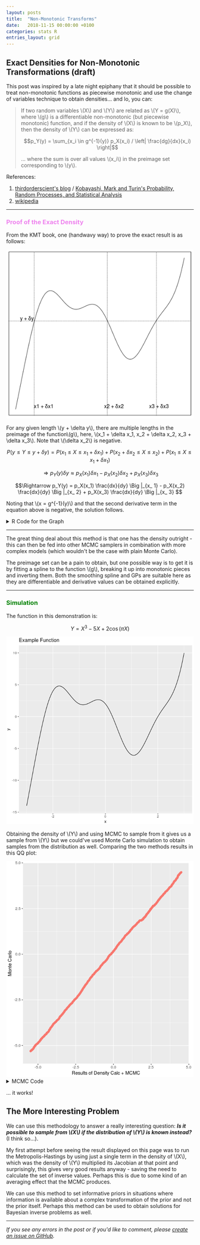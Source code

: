 ```yaml
---
layout: posts
title:  "Non-Monotonic Transforms"
date:   2018-11-15 00:00:00 +0100
categories: stats R
entries_layout: grid
---
```


## Exact Densities for Non-Monotonic Transformations (draft)

This post was inspired by a late night epiphany that it should be possible to treat non-monotonic functions as piecewise monotonic and use the change of variables technique to obtain densities... and lo, you can:

> If two random variables \\(X\\) and \\(Y\\) are related as \\(Y = g(X)\\), where \\(g\\) is a differentiable non-monotonic (but piecewise monotonic) function, and if the density of \\(X\\) is known to be \\(p_X\\), then the density of \\(Y\\) can be expressed as:
> 
> $$p_Y(y) = \sum_{x_i \in g^{-1}(y)} p_X(x_i) / \left| \frac{dg}{dx}(x_i) \right|$$
> 
> ... where the sum is over all values \\(x_i\\) in the preimage set corresponding to \\(y\\).

References:
 1. [thirdorderscient's blog](http://thirdorderscientist.org/homoclinic-orbit/2013/5/13/non-monotonic-transformations-of-random-variables) / [Kobayashi, Mark and Turin's Probability, Random Processes, and Statistical Analysis](https://www.cambridge.org/core/books/probability-random-processes-and-statistical-analysis/1909C657E4758038B54C4235B3AD0FDF)
 2. [wikipedia](https://en.wikipedia.org/wiki/Probability_density_function#Dependent_variables_and_change_of_variables)

---

### <span style="color:violet"> Proof of the Exact Density </span>

From the KMT book, one (handwavy way) to prove the exact result is as follows:

<center> <img src="/images/nmprf.png"> </center>

For any given length \\(y + \delta y\\), there are multiple lengths in the preimage of the function\\(g\\), here, \\(x_1 + \delta x_1, x_2 + \delta x_2, x_3 + \delta x_3\\). Note that \\(\delta x_2\\) is negative.

$$ P(y \leq Y \leq y + \delta y) = P(x_1 \leq X \leq x_1 + \delta x_1) + P(x_2 + \delta x_2 \leq X \leq x_2) + P(x_1 \leq X \leq x_1 + \delta x_1) $$

$$\Rightarrow p_Y(y) \delta y \approx p_X(x_1) \delta x_1 - p_X(x_2) \delta x_2 + p_X(x_3) \delta x_3 $$

$$\Rightarrow p_Y(y) = p_X(x_1) \frac{dx}{dy} \Big |_{x_ 1} - p_X(x_2) \frac{dx}{dy} \Big |_{x_ 2} + p_X(x_3) \frac{dx}{dy} \Big |_{x_ 3} $$

Noting that \\(x = g^{-1}(y)\\) and that the second derivative term in the equation above is negative, the solution follows.

<details>
<summary> R Code for the Graph </summary>

{%highlight ruby%}

### SETUP

x <- seq(-5, 5, length.out = 200)

f <- function(x) x^3 - 5*x + 2*cos(pi * x)
y <- Vectorize(f)(x) # Vectorize in case if broadcasting fails for more complex functions

### PLOT

plot(x, y, xaxt = "n", yaxt = "n", type = "l")
abline(v = c(-2.34, 0.26, 2.01), h = 0, lty = 3)
text(-2, -13.5, "x1 + δx1")
text(0.5, -13.5, "x2 + δx2")
text(2.1, -13.5, "x3 + δx3")
text(-2.6, 0.3, "y + δy")

{% endhighlight %}

</details>

---

The great thing deal about this method is that one has the density outright - this can then be fed into other MCMC samplers in combination with more complex models (which wouldn't be the case with plain Monte Carlo).

The preimage set can be a pain to obtain, but one possible way is to get it is by fitting a spline to the function \\(g\\), breaking it up into monotonic pieces and inverting them. Both the smoothing spline and GPs are suitable here as they are differentiable and derivative values can be obtained explicitly.

---

### <span style="color:green"> Simulation </span>

The function in this demonstration is:

$$Y = X^3 - 5X + 2\cos(\pi X)$$

<center> <img src="/images/nmdmo.png"> </center>

Obtaining the density of \\(Y\\) and using MCMC to sample from it gives us a sample from \\(Y\\) but we could've used Monte Carlo simulation to obtain samples from the distribution as well. Comparing the two methods results in this QQ plot:

<center> <img src="/images/nmtqq.png"> </center>

<details>
<summary> MCMC Code </summary>

{%highlight ruby%}

### The code is messy at the moment, I will clean it up and vectorize later

library(ggplot2)

qplot(x, y, geom = "line", main = "Example Function")

mcmc <- function(target){

    X <- numeric(10000)

    X[1] <- runif(1)

    for(i in 2:length(X)){
        proposal <- rnorm(1, X[i - 1], 2)
        a <- target(proposal)/(target(X[i - 1]) + 0.00001)
        X[i] <- ifelse(runif(1) <= a, proposal, X[i - 1])
    }

    return(X)
    
}

fun_box <- function(){
    
    model <- smooth.spline(x, y) # fit the spline to the full data set
    derv <- as.data.frame(predict(model, x, deriv = 1)) # get the derivatives to identify monotonic regions
    
    ends <- cumsum(rle(derv$y >= 0)$lengths) # derv > 0 identifies monotonic runs and rle measures their length
    starts <- c(1, 1 + ends[-length(ends)]) # starts measures where runs start and ends records where they end
  
    n_segments <- length(ends) # number of monotonic segments in the line
    
    mods_list <- list()
    
    # fit a spline for each segment; y and x are reversed here as we're fitting a spline to the inverse function 
    for(i in 1:n_segments){
        s <- starts[i] # start point
        e <- ends[i] # start point
        mods_list[paste0("m", i)] <- list(spline(y[s:e], x[s:e]))
    }
    
    inv_func <- function(y_prop){

        rec_x <- numeric(n_segments)
        rec_d <- numeric(n_segments)

        # for each segment, predict the inverse and accept it only if the prediction lies within
        # the domain of the fit segment. E.g. t=if a segment was fit where x was in [0, 1], the
        # inverse shouldn't extrapolate outside [0, 1].
        for(i in 1:n_segments){
            rec_x[i] <- approxfun(mods_list[[i]])(y_prop)
            if(!is.na(rec_x[i])){
                rec_d[i] <- predict(model, rec_x[i], deriv = 1)$y
            }else{
                rec_x[i] <- 0
                rec_d[i] <- Inf
            }
        }

        return(list(x = rec_x, d = rec_d))
    }

    # finally calculate the density as in the equation above
    target <- function(y_prop){
        inverse_info <- inv_func(y_prop)
        return(sum(dnorm(inverse_info$x) / abs(inverse_info$d)))
    }

    return(mcmc(target))    
    
}

results <- fun_box()

qplot(results)

{% endhighlight %}

</details>

... it works!

## The More Interesting Problem

We can use this methodology to answer a really interesting question: _**Is it possible to sample from \\(X\\) if the distribution of \\(Y\\) is known instead?**_ (I think so...).

My first attempt before seeing the result displayed on this page was to run the Metropolis-Hastings by using just a single term in the density of \\(X\\), which was the density of \\(Y\\) multiplied its Jacobian at that point and surprisingly, this gives very good results anyway - saving the need to calculate the set of inverse values. Perhaps this is due to some kind of an averaging effect that the MCMC produces.

We can use this method to set informative priors in situations where information is available about a complex transformation of the prior and not the prior itself. Perhaps this method can be used to obtain solutions for Bayesian inverse problems as well.

---

_If you see any errors in the post or if you'd like to comment, please [create an issue on GitHub](https://github.com/InfProbSciX/infprobscix.github.io/issues)._

